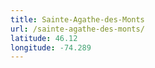 ```yaml
---
title: Sainte-Agathe-des-Monts
url: /sainte-agathe-des-monts/
latitude: 46.12
longitude: -74.289
---
```

